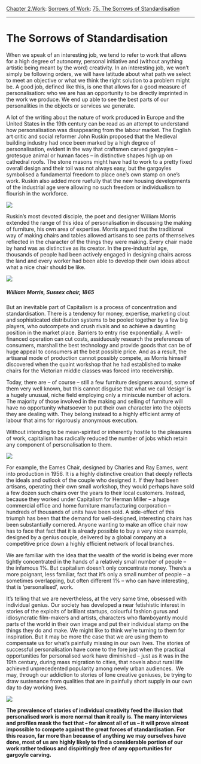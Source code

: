 [Chapter 2.Work](https://www.theschooloflife.com/thebookoflife/category/work/): [Sorrows of Work](https://www.theschooloflife.com/thebookoflife/category/work/sorrows-of-work/): [75. The Sorrows of Standardisation](https://www.theschooloflife.com/thebookoflife/the-sorrows-of-standardisation/)

* * *

# The Sorrows of Standardisation

When we speak of an interesting job, we tend to refer to work that allows for a high degree of autonomy, personal initiative and (without anything artistic being meant by the word) creativity. In an interesting job, we won’t simply be following orders, we will have latitude about what path we select to meet an objective or what we think the right solution to a problem might be. A good job, defined like this, is one that allows for a good measure of personalisation: who we are has an opportunity to be directly imprinted in the work we produce. We end up able to see the best parts of our personalities in the objects or services we generate.

A lot of the writing about the nature of work produced in Europe and the United States in the 19th century can be read as an attempt to understand how personalisation was disappearing from the labour market. The English art critic and social reformer John Ruskin proposed that the Medieval building industry had once been marked by a high degree of personalisation, evident in the way that craftsmen carved gargoyles – grotesque animal or human faces – in distinctive shapes high up on cathedral roofs. The stone masons might have had to work to a pretty fixed overall design and their toil was not always easy, but the gargoyles symbolised a fundamental freedom to place one’s own stamp on one’s work. Ruskin also added more ruefully that the new housing developments of the industrial age were allowing no such freedom or individualism to flourish in the workforce.

![](https://s-media-cache-ak0.pinimg.com/originals/f0/c1/1e/f0c11e9eb69631904d23e83e7629f99b.jpg)

Ruskin’s most devoted disciple, the poet and designer William Morris extended the range of this idea of personalisation in discussing the making of furniture, his own area of expertise. Morris argued that the traditional way of making chairs and tables allowed artisans to see parts of themselves reflected in the character of the things they were making. Every chair made by hand was as distinctive as its creator. In the pre-industrial age, thousands of people had been actively engaged in designing chairs across the land and every worker had been able to develop their own ideas about what a nice chair should be like.

![](http://media.vam.ac.uk/media/thira/collection_images/2006AL/2006AL6986.jpg)

##### William Morris, Sussex chair, 1865

But an inevitable part of Capitalism is a process of concentration and standardisation. There is a tendency for money, expertise, marketing clout and sophisticated distribution systems to be pooled together by a few big players, who outcompete and crush rivals and so achieve a daunting position in the market place. Barriers to entry rise exponentially. A well-financed operation can cut costs, assiduously research the preferences of consumers, marshall the best technology and provide goods that can be of huge appeal to consumers at the best possible price. And as a result, the artisanal mode of production cannot possibly compete, as Morris himself discovered when the quaint workshop that he had established to make chairs for the Victorian middle classes was forced into receivership.

Today, there are – of course – still a few furniture designers around, some of them very well known, but this cannot disguise that what we call ‘design’ is a hugely unusual, niche field employing only a miniscule number of actors. The majority of those involved in the making and selling of furniture will have no opportunity whatsoever to put their own character into the objects they are dealing with. They belong instead to a highly efficient army of labour that aims for rigorously anonymous execution.

Without intending to be mean-spirited or inherently hostile to the pleasures of work, capitalism has radically reduced the number of jobs which retain any component of personalisation to them.

![](http://cdn.homedit.com/wp-content/uploads/2011/09/Swivel-Upholstered-Chair.jpg)

For example, the Eames Chair, designed by Charles and Ray Eames, went into production in 1956. It is a highly distinctive creation that deeply reflects the ideals and outlook of the couple who designed it. If they had been artisans, operating their own small workshop, they would perhaps have sold a few dozen such chairs over the years to their local customers. Instead, because they worked under Capitalism for Herman Miller – a huge commercial office and home furniture manufacturing corporation – hundreds of thousands of units have been sold. A side-effect of this triumph has been that the demand for well-designed, interesting chairs has been substantially cornered. Anyone wanting to make an office chair now has to face that fact that it is already possible to buy a very nice example, designed by a genius couple, delivered by a global company at a competitive price down a highly efficient network of local branches.

We are familiar with the idea that the wealth of the world is being ever more tightly concentrated in the hands of a relatively small number of people – the infamous 1%. But capitalism doesn’t only concentrate money. There’s a more poignant, less familiar, fact that it’s only a small number of people – a sometimes overlapping, but often different 1% – who can have interesting, that is ‘personalised’, work.

It’s telling that we are nevertheless, at the very same time, obsessed with individual genius. Our society has developed a near fetishistic interest in stories of the exploits of brilliant startups, colourful fashion gurus and idiosyncratic film-makers and artists, characters who flamboyantly mould parts of the world in their own image and put their individual stamp on the things they do and make. We might like to think we’re turning to them for inspiration. But it may be more the case that we are using them to compensate us for what’s painfully missing in our own lives. The stories of successful personalisation have come to the fore just when the practical opportunities for personalised work have diminished – just as it was in the 19th century, during mass migration to cities, that novels about rural life achieved unprecedented popularity among newly urban audiences. &nbsp;We may, through our addiction to stories of lone creative geniuses, be trying to draw sustenance from qualities that are in painfully short supply in our own day to day working lives. &nbsp;

![](https://s-media-cache-ak0.pinimg.com/originals/88/07/f5/8807f51468061ba8467418205ba149e3.jpg)

**The prevalence of stories of individual creativity feed the illusion that personalised work is more normal than it really is. The many interviews and profiles mask the fact that – for almost all of us – it will prove almost impossible to compete against the great forces of standardisation. For this reason, far more than because of anything we may ourselves have done, most of us are highly likely to find a considerable portion of our work rather tedious and dispiritingly free of any opportunities for gargoyle carving.**
